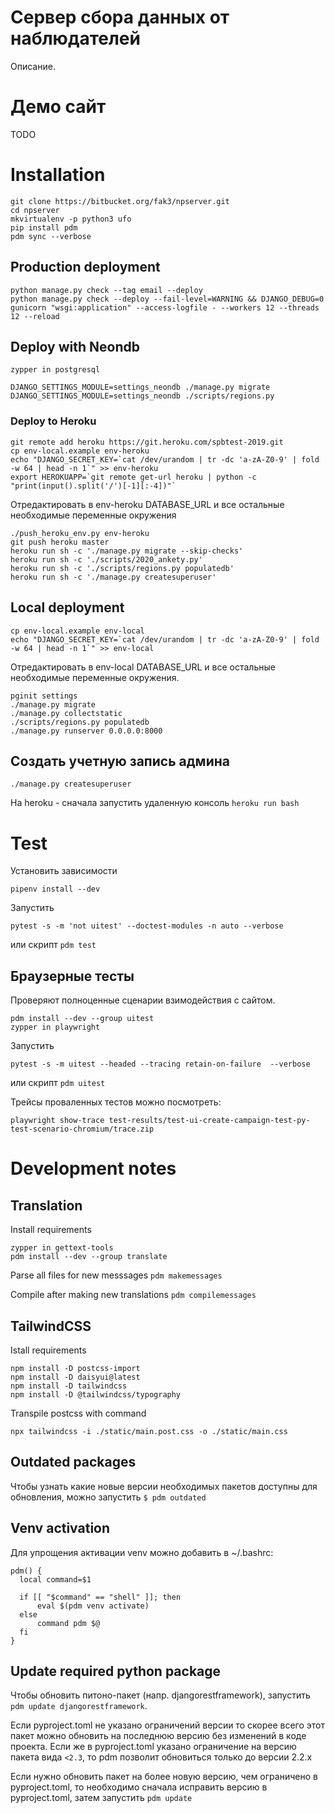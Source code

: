 # Сервер сбора данных от наблюдателей
Описание.

# Демо сайт

TODO

# Installation

```
git clone https://bitbucket.org/fak3/npserver.git
cd npserver
mkvirtualenv -p python3 ufo
pip install pdm
pdm sync --verbose
```


## Production deployment

```
python manage.py check --tag email --deploy
python manage.py check --deploy --fail-level=WARNING && DJANGO_DEBUG=0 gunicorn "wsgi:application" --access-logfile - --workers 12 --threads 12 --reload
```

## Deploy with Neondb

```
zypper in postgresql
```

```
DJANGO_SETTINGS_MODULE=settings_neondb ./manage.py migrate
DJANGO_SETTINGS_MODULE=settings_neondb ./scripts/regions.py
```

### Deploy to Heroku
```
git remote add heroku https://git.heroku.com/spbtest-2019.git
cp env-local.example env-heroku
echo "DJANGO_SECRET_KEY=`cat /dev/urandom | tr -dc 'a-zA-Z0-9' | fold -w 64 | head -n 1`" >> env-heroku
export HEROKUAPP=`git remote get-url heroku | python -c "print(input().split('/')[-1][:-4])"`
```

Отредактировать в env-heroku DATABASE_URL и все остальные необходимые переменные окружения

```
./push_heroku_env.py env-heroku
git push heroku master
heroku run sh -c './manage.py migrate --skip-checks'
heroku run sh -c './scripts/2020_ankety.py'
heroku run sh -c './scripts/regions.py populatedb'
heroku run sh -c './manage.py createsuperuser'
```


## Local deployment

```
cp env-local.example env-local
echo "DJANGO_SECRET_KEY=`cat /dev/urandom | tr -dc 'a-zA-Z0-9' | fold -w 64 | head -n 1`" >> env-local
```

Отредактировать в env-local DATABASE_URL и все остальные необходимые переменные окружения.

```
pginit settings
./manage.py migrate
./manage.py collectstatic
./scripts/regions.py populatedb
./manage.py runserver 0.0.0.0:8000
```

## Создать учетную запись админа

`./manage.py createsuperuser`

На heroku - сначала запустить удаленную консоль `heroku run bash`

# Test

Установить зависимости
```
pipenv install --dev
```

Запустить
```
pytest -s -m 'not uitest' --doctest-modules -n auto --verbose
```
или скрипт `pdm test`

## Браузерные тесты

Проверяют полноценные сценарии взимодействия с сайтом.
```
pdm install --dev --group uitest
zypper in playwright
```

Запустить
```
pytest -s -m uitest --headed --tracing retain-on-failure  --verbose
```
или скрипт `pdm uitest`

Трейсы проваленных тестов можно посмотреть:
```
playwright show-trace test-results/test-ui-create-campaign-test-py-test-scenario-chromium/trace.zip
```


# Development notes

## Translation

Install requirements
```
zypper in gettext-tools
pdm install --dev --group translate
```

Parse all files for new messsages
`pdm makemessages`

Compile after making new translations
`pdm compilemessages`


## TailwindCSS

Istall requirements

```
npm install -D postcss-import
npm install -D daisyui@latest
npm install -D tailwindcss
npm install -D @tailwindcss/typography
```

Transpile postcss with command

`npx tailwindcss -i ./static/main.post.css -o ./static/main.css`


## Outdated packages
Чтобы узнать какие новые версии необходимых пакетов доступны для обновления, можно запустить `$ pdm outdated`

## Venv activation

Для упрощения активации venv можно добавить в ~/.bashrc:

```
pdm() {
  local command=$1

  if [[ "$command" == "shell" ]]; then
      eval $(pdm venv activate)
  else
      command pdm $@
  fi
}
```

## Update required python package

Чтобы обновить питоно-пакет (напр. djangorestframework), запустить `pdm update djangorestframework`.

Если pyproject.toml не указано ограничений версии то скорее всего этот пакет можно обновить на последнюю версию без изменений в коде проекта. Если же в pyproject.toml указано ограничение на версию пакета вида `<2.3`, то pdm позволит обновиться только до версии 2.2.x

Если нужно обновить пакет на более новую версию, чем ограничено в pyproject.toml, то необходимо сначала исправить версию в pyproject.toml, затем запустить `pdm update`

